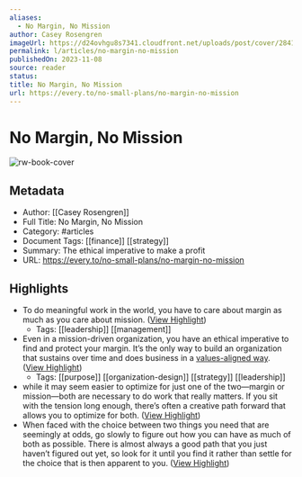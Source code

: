 ```yaml
---
aliases:
  - No Margin, No Mission
author: Casey Rosengren
imageUrl: https://d24ovhgu8s7341.cloudfront.net/uploads/post/cover/2841/DALLE_Watercolor_Monastery.png
permalink: l/articles/no-margin-no-mission
publishedOn: 2023-11-08
source: reader
status: 
title: No Margin, No Mission
url: https://every.to/no-small-plans/no-margin-no-mission
---
```

# No Margin, No Mission

![rw-book-cover](https://d24ovhgu8s7341.cloudfront.net/uploads/post/cover/2841/DALLE_Watercolor_Monastery.png)

## Metadata

- Author: [[Casey Rosengren]]
- Full Title: No Margin, No Mission
- Category: #articles
- Document Tags: [[finance]] [[strategy]]
- Summary: The ethical imperative to make a profit
- URL: https://every.to/no-small-plans/no-margin-no-mission

## Highlights

- To do meaningful work in the world, you have to care about margin as much as you care about mission. ([View Highlight](https://read.readwise.io/read/01hfxxxq3yzp80fkrtkzmaeq74))
    - Tags: [[leadership]] [[management]]
- Even in a mission-driven organization, you have an ethical imperative to find and protect your margin. It’s the only way to build an organization that sustains over time and does business in a [values-aligned way](https://every.to/no-small-plans/how-to-identify-and-live-your-life-by-your-values). ([View Highlight](https://read.readwise.io/read/01hfxy0e59dver7av04b5thws9))
    - Tags: [[purpose]] [[organization-design]] [[strategy]] [[leadership]]
- while it may seem easier to optimize for just one of the two—margin or mission—both are necessary to do work that really matters. If you sit with the tension long enough, there’s often a creative path forward that allows you to optimize for both. ([View Highlight](https://read.readwise.io/read/01hfxy2ak8fsy96ve2ajksxwer))
- When faced with the choice between two things you need that are seemingly at odds, go slowly to figure out how you can have as much of both as possible. There is almost always a good path that you just haven’t figured out yet, so look for it until you find it rather than settle for the choice that is then apparent to you. ([View Highlight](https://read.readwise.io/read/01hfxy2kayv09s44t7b5v4zsmf))

